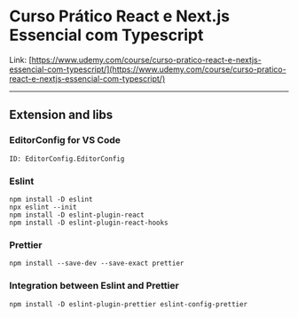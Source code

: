 # Curso Prático React e Next.js Essencial com Typescript
Link: [https://www.udemy.com/course/curso-pratico-react-e-nextjs-essencial-com-typescript/](https://www.udemy.com/course/curso-pratico-react-e-nextjs-essencial-com-typescript/)

---

## Extension and libs

### EditorConfig for VS Code
```
ID: EditorConfig.EditorConfig
```

### Eslint
```
npm install -D eslint
npx eslint --init
npm install -D eslint-plugin-react
npm install -D eslint-plugin-react-hooks
```

### Prettier
```
npm install --save-dev --save-exact prettier
```

### Integration between Eslint and Prettier
```
npm install -D eslint-plugin-prettier eslint-config-prettier
```
